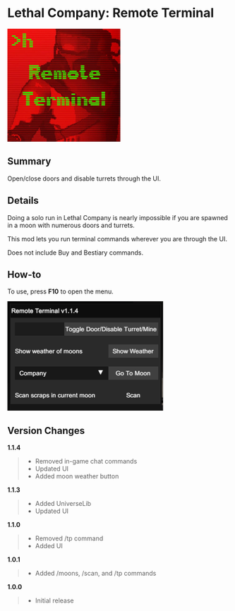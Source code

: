 # Lethal Company: Remote Terminal

![RemoteTerminal Icon](https://raw.githubusercontent.com/jjesuscastro/HesuLC/master/LCRemoteTerminal/icon.png "RemoteTerminal Icon")

## Summary

Open/close doors and disable turrets through the UI.

## Details

Doing a solo run in Lethal Company is nearly impossible if you are spawned in a moon with numerous doors and turrets.

This mod lets you run terminal commands wherever you are through the UI.

Does not include Buy and Bestiary commands.

## How-to

To use, press **F10** to open the menu.

![RemoteTerminal UI](https://raw.githubusercontent.com/jjesuscastro/HesuLC/master/LCRemoteTerminal/UI.png "RemoteTerminal UI")

## Version Changes
**1.1.4**
> - Removed in-game chat commands
> - Updated UI
> - Added moon weather button

**1.1.3**
> - Added UniverseLib
> - Updated UI

**1.1.0**
> - Removed /tp command
> - Added UI

**1.0.1**
> - Added /moons, /scan, and /tp commands

**1.0.0**
> - Initial release